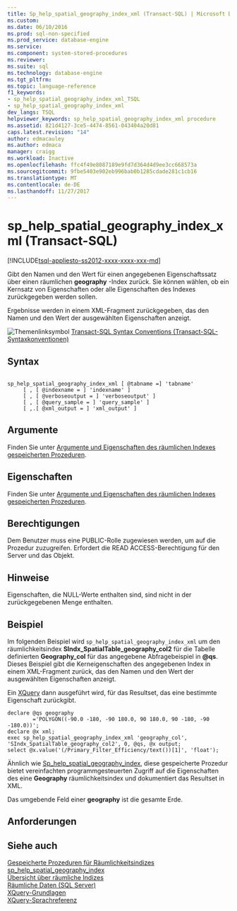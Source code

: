 ```yaml
---
title: Sp_help_spatial_geography_index_xml (Transact-SQL) | Microsoft Docs
ms.custom: 
ms.date: 06/10/2016
ms.prod: sql-non-specified
ms.prod_service: database-engine
ms.service: 
ms.component: system-stored-procedures
ms.reviewer: 
ms.suite: sql
ms.technology: database-engine
ms.tgt_pltfrm: 
ms.topic: language-reference
f1_keywords:
- sp_help_spatial_geography_index_xml_TSQL
- sp_help_spatial_geography_index_xml
dev_langs: TSQL
helpviewer_keywords: sp_help_spatial_geography_index_xml procedure
ms.assetid: 821d4127-3ce5-4474-8561-043404a20d81
caps.latest.revision: "14"
author: edmacauley
ms.author: edmaca
manager: craigg
ms.workload: Inactive
ms.openlocfilehash: ffc4f49e8087189e9fd7d364d4d9ee3cc668573a
ms.sourcegitcommit: 9fbe5403e902eb996bab0b1285cdade281c1cb16
ms.translationtype: MT
ms.contentlocale: de-DE
ms.lasthandoff: 11/27/2017
---
```

# <a name="sphelpspatialgeographyindexxml-transact-sql"></a>sp_help_spatial_geography_index_xml (Transact-SQL)
[!INCLUDE[tsql-appliesto-ss2012-xxxx-xxxx-xxx-md](../../includes/tsql-appliesto-ss2012-xxxx-xxxx-xxx-md.md)]

  Gibt den Namen und den Wert für einen angegebenen Eigenschaftssatz über einen räumlichen **geography** -Index zurück. Sie können wählen, ob ein Kernsatz von Eigenschaften oder alle Eigenschaften des Indexes zurückgegeben werden sollen.  
  
 Ergebnisse werden in einem XML-Fragment zurückgegeben, das den Namen und den Wert der ausgewählten Eigenschaften anzeigt.  
  
 ![Themenlinksymbol](../../database-engine/configure-windows/media/topic-link.gif "Topic link icon") [Transact-SQL Syntax Conventions (Transact-SQL-Syntaxkonventionen)](../../t-sql/language-elements/transact-sql-syntax-conventions-transact-sql.md)  
  
## <a name="syntax"></a>Syntax  
  
```  
  
sp_help_spatial_geography_index_xml [ @tabname =] 'tabname'   
     [ , [ @indexname = ] 'indexname' ]   
     [ , [ @verboseoutput = ] 'verboseoutput' ]   
     [ , [ @query_sample = ] 'query_sample' ]   
     [ ,.[ @xml_output = ] 'xml_output' ]   
```  
  
## <a name="arguments"></a>Argumente  
 Finden Sie unter [Argumente und Eigenschaften des räumlichen Indexes gespeicherten Prozeduren](../../relational-databases/system-stored-procedures/spatial-index-stored-procedures-arguments-and-properties.md).  
  
## <a name="properties"></a>Eigenschaften  
 Finden Sie unter [Argumente und Eigenschaften des räumlichen Indexes gespeicherten Prozeduren](../../relational-databases/system-stored-procedures/spatial-index-stored-procedures-arguments-and-properties.md).  
  
## <a name="permissions"></a>Berechtigungen  
 Dem Benutzer muss eine PUBLIC-Rolle zugewiesen werden, um auf die Prozedur zuzugreifen. Erfordert die READ ACCESS-Berechtigung für den Server und das Objekt.  
  
## <a name="remarks"></a>Hinweise  
 Eigenschaften, die NULL-Werte enthalten sind, sind nicht in der zurückgegebenen Menge enthalten.  
  
## <a name="example"></a>Beispiel  
 Im folgenden Beispiel wird `sp_help_spatial_geography_index_xml` um den räumlichkeitsindex **SIndx_SpatialTable_geography_col2** für die Tabelle definierten **Geography_col** für das angegebene Abfragebeispiel in  **@qs**. Dieses Beispiel gibt die Kerneigenschaften des angegebenen Index in einem XML-Fragment zurück, das den Namen und den Wert der ausgewählten Eigenschaften anzeigt.  
  
 Ein [XQuery](../../xquery/xquery-basics.md) dann ausgeführt wird, für das Resultset, das eine bestimmte Eigenschaft zurückgibt.  
  
```  
declare @qs geography  
        ='POLYGON((-90.0 -180, -90 180.0, 90 180.0, 90 -180, -90 -180.0))';  
declare @x xml;  
exec sp_help_spatial_geography_index_xml 'geography_col', 'SIndx_SpatialTable_geography_col2', 0, @qs, @x output;  
select @x.value('(/Primary_Filter_Efficiency/text())[1]', 'float');  
```  
  
 Ähnlich wie [Sp_help_spatial_geography_index](../../relational-databases/system-stored-procedures/sp-help-spatial-geography-index-transact-sql.md), diese gespeicherte Prozedur bietet vereinfachten programmgesteuerten Zugriff auf die Eigenschaften des eine **Geography** räumlichkeitsindex und dokumentiert das Resultset in XML.  
  
 Das umgebende Feld einer **geography** ist die gesamte Erde.  
  
## <a name="requirements"></a>Anforderungen  
  
## <a name="see-also"></a>Siehe auch  
 [Gespeicherte Prozeduren für Räumlichkeitsindizes](http://msdn.microsoft.com/library/1be0f34e-3d5a-4a1f-9299-bd482362ec7a)   
 [sp_help_spatial_geography_index](../../relational-databases/system-stored-procedures/sp-help-spatial-geography-index-transact-sql.md)   
 [Übersicht über räumliche Indizes](../../relational-databases/spatial/spatial-indexes-overview.md)   
 [Räumliche Daten &#40;SQL Server&#41;](../../relational-databases/spatial/spatial-data-sql-server.md)   
 [XQuery-Grundlagen](../../xquery/xquery-basics.md)   
 [XQuery-Sprachreferenz](../../xquery/xquery-language-reference-sql-server.md)  
  
  
